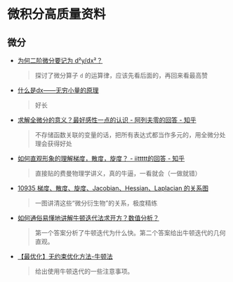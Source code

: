 # 微积分高质量资料

## 微分

- [为何二阶微分要记为 d²y/dx²？](https://www.zhihu.com/question/23166546)

  > 探讨了微分算子 `d` 的运算律，应该先看后面的，再回来看最高赞

- [什么是dx——无穷小量的原理](https://zhuanlan.zhihu.com/p/86272706)

  > 好长

- [求解全微分的意义？最好感性一点的认识 - 阿列夫零的回答 - 知乎](https://www.zhihu.com/question/31464934/answer/385969605)

  > 不存储函数关联的变量的话，把所有表达式都当作多元的，用全微分处理会获得好处

- [如何直观形象的理解梯度，散度，旋度？ - iittttt的回答 - 知乎](https://www.zhihu.com/question/24074028/answer/74787035)

  > 直接贴的费曼物理学讲义，真的牛逼，一看就会（一做就错）

- [10935 梯度、散度、旋度、Jacobian、Hessian、Laplacian 的关系图](https://zhuanlan.zhihu.com/p/35323714)

  > 一图讲清这些“微分衍生物”的关系，极度精练
  
- [如何通俗易懂地讲解牛顿迭代法求开方？数值分析？](https://www.zhihu.com/question/20690553)

  > 第一个答案分析了牛顿迭代为什么快。第二个答案给出牛顿迭代的几何直观。

- [【最优化】无约束优化方法-牛顿法](https://zhuanlan.zhihu.com/p/33544363)

  > 给出使用牛顿迭代的一些注意事项。
